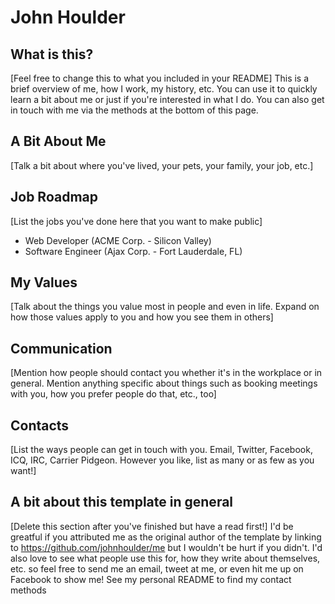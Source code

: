 # John Houlder

## What is this?
[Feel free to change this to what you included in your README] This is a brief overview of me, how I work, my history, etc. You can use it to quickly learn a bit about me or just if you're interested in what I do. You can also get in touch with me via the methods at the bottom of this page.

## A Bit About Me
[Talk a bit about where you've lived, your pets, your family, your job, etc.]

## Job Roadmap
[List the jobs you've done here that you want to make public]
- Web Developer (ACME Corp. - Silicon Valley)
- Software Engineer (Ajax Corp. - Fort Lauderdale, FL)

## My Values
[Talk about the things you value most in people and even in life. Expand on how those values apply to you and how you see them in others]

## Communication
[Mention how people should contact you whether it's in the workplace or in general. Mention anything specific about things such as booking meetings with you, how you prefer people do that, etc., too]

## Contacts
[List the ways people can get in touch with you. Email, Twitter, Facebook, ICQ, IRC, Carrier Pidgeon. However you like, list as many or as few as you want!]

## A bit about this template in general
[Delete this section after you've finished but have a read first!]
I'd be greatful if you attributed me as the original author of the template by linking to https://github.com/johnhoulder/me but I wouldn't be hurt if you didn't. I'd also love to see what people use this for, how they write about themselves, etc. so feel free to send me an email, tweet at me, or even hit me up on Facebook to show me! See my personal README to find my contact methods
